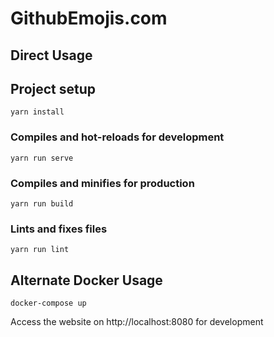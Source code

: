 # GithubEmojis.com

## Direct Usage

## Project setup
```
yarn install
```

### Compiles and hot-reloads for development
```
yarn run serve
```

### Compiles and minifies for production
```
yarn run build
```

### Lints and fixes files
```
yarn run lint
```


## Alternate Docker Usage

```
docker-compose up
```

Access the website on http://localhost:8080 for development
